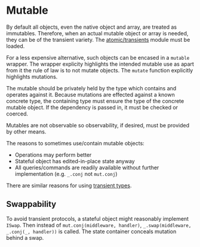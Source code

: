 # Mutable

By default all objects, even the native object and array, are treated as immutables.  Therefore, when an actual mutable object or array is needed, they can be of the transient variety.  The [atomic/transients](../../../transients) module must be loaded.

For a less expensive alternative, such objects can be encased in a `mutable` wrapper.  The wrapper explicity highlights the intended mutable use as apart from it the rule of law is to not mutate objects.  The `mutate` function explicitly highlights mutations.

The mutable should be privately held by the type which contains and operates against it.  Because mutations are effected against a known concrete type, the containing type must ensure the type of the concrete mutable object.  If the dependency is passed in, it must be checked or coerced.

Mutables are not observable so observability, if desired, must be provided by other means.

The reasons to sometimes use/contain mutable objects:

* Operations may perform better
* Stateful object has edited-in-place state anyway
* All queries/commands are readily available without further implementation (e.g. `_.conj` not `mut.conj`)

There are similar reasons for using [transient types](../../../transients).

## Swappability
To avoid transient protocols, a stateful object might reasonably implement  `ISwap`.  Then instead of `mut.conj(middleware, handler)`, `_.swap(middleware, _.conj(_, handler))` is called.  The state container conceals mutation behind a swap.
